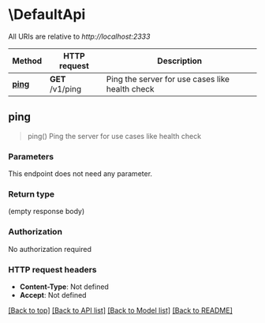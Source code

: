 # \DefaultApi

All URIs are relative to *http://localhost:2333*

Method | HTTP request | Description
------------- | ------------- | -------------
[**ping**](DefaultApi.md#ping) | **GET** /v1/ping | Ping the server for use cases like health check



## ping

> ping()
Ping the server for use cases like health check

### Parameters

This endpoint does not need any parameter.

### Return type

 (empty response body)

### Authorization

No authorization required

### HTTP request headers

- **Content-Type**: Not defined
- **Accept**: Not defined

[[Back to top]](#) [[Back to API list]](../README.md#documentation-for-api-endpoints) [[Back to Model list]](../README.md#documentation-for-models) [[Back to README]](../README.md)

